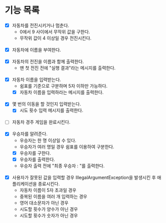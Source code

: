 # 기능 목록

- [x] 자동차를 전진시키거나 멈춘다.
  - 0에서 9 사이에서 무작위 값을 구한다.
  - 무작위 값이 4 이상일 경우 전진시킨다.
<br></br>
- [x] 자동차에 이름을 부여한다.
<br></br>
- [x] 자동차의 전진을 이름과 함께 출력한다.
  - 맨 첫 전진 전에 "실행 결과"라는 메시지를 출력한다. 
<br></br>
- [x] 자동차 이름을 입력받는다.
  - 쉼표를 기준으로 구분하며 5자 이하만 가능하다.
  - [x] 자동차 이름을 입력하라는 메시지를 출력한다.
<br></br>
- [x] 몇 번의 이동을 할 것인지 입력받는다.
  - [x] 시도 횟수 입력 메시지를 출력한다.
<br></br>
- [ ] 자동차 경주 게임을 완료시킨다.
<br></br>
- [x] 우승자를 알려준다.
  - 우승자는 한 명 이상일 수 있다.
  - 우승자가 여러 명일 경우 쉼표를 이용하여 구분한다.
  - [x] 우승자를 구한다.
  - [x] 우승자를 출력한다.
  - 우승자 출력 전에 "최종 우승자 : "를 출력한다.
<br></br>
- [x] 사용자가 잘못된 값을 입력할 경우 IllegalArgumentException을 발생시킨 후 애플리케이션을 종료시킨다.
  - 자동차 이름이 5자 초과일 경우
  - 중복된 이름을 여러 개 입력하는 경우
  - 영어 대소문자가 아닌 경우
  - 시도할 횟수가 양수가 아닌 경우
  - 시도할 횟수가 숫자가 아닌 경우